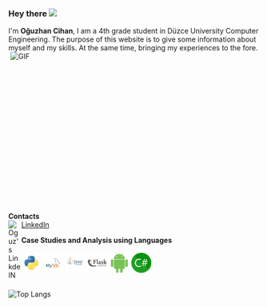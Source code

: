 
### Hey there <img src="https://media.giphy.com/media/hvRJCLFzcasrR4ia7z/giphy.gif" width="25px">
I'm **Oğuzhan Cihan**, I am a 4th grade student in Düzce University Computer Engineering. The purpose of this website is to give some information about myself and my skills. At the same time, bringing my experiences to the fore.
<img align="right" alt="GIF" src="https://cdn.dribbble.com/users/2344801/screenshots/4774578/alphatestersanimation2.gif?raw=true" width="500" height="320"/>
<br>
<br>
**Contacts**
<br>
<img align="left" alt="Oguz's LinkdeIN" width="26px" src="https://image.flaticon.com/icons/png/512/174/174857.png"/> <a href="https://www.linkedin.com/in/oguzcihan/">LinkedIn</a>
<br>



**Case Studies and Analysis using Languages**  
<br>
<code><img height="40" src="https://raw.githubusercontent.com/github/explore/80688e429a7d4ef2fca1e82350fe8e3517d3494d/topics/python/python.png"></code>
<code><img height="40" src="https://raw.githubusercontent.com/github/explore/80688e429a7d4ef2fca1e82350fe8e3517d3494d/topics/mysql/mysql.png"></code>
<code><img height="40" src="https://raw.githubusercontent.com/github/explore/80688e429a7d4ef2fca1e82350fe8e3517d3494d/topics/java/java.png"></code>
<code><img height="40" src="https://raw.githubusercontent.com/github/explore/80688e429a7d4ef2fca1e82350fe8e3517d3494d/topics/flask/flask.png"></code>
<code><img height="40" src="https://raw.githubusercontent.com/github/explore/80688e429a7d4ef2fca1e82350fe8e3517d3494d/topics/android/android.png"></code>
<code><img height="40" src="https://raw.githubusercontent.com/github/explore/80688e429a7d4ef2fca1e82350fe8e3517d3494d/topics/csharp/csharp.png"></code>
<br>
<br>

![Top Langs](https://github-readme-stats.vercel.app/api/top-langs/?username=oguzcihan)





